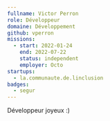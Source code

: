 ```yaml
---
fullname: Victor Perron
role: Développeur
domaine: Développement
github: vperron
missions:
  - start: 2022-01-24
    end: 2022-07-22
    status: independent
    employer: Octo
startups:
  - la.communaute.de.linclusion
badges:
  - segur
---
```


Développeur joyeux :)
